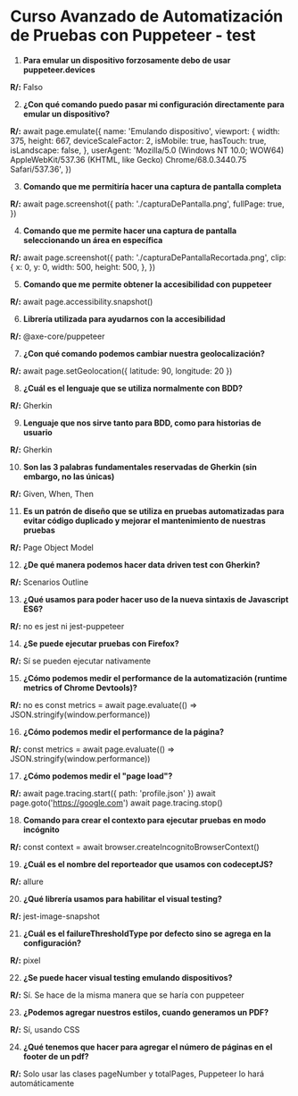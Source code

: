 # Curso Avanzado de Automatización de Pruebas con Puppeteer - test

1. **Para emular un dispositivo forzosamente debo de usar puppeteer.devices**

**R/:** Falso

2. **¿Con qué comando puedo pasar mi configuración directamente para emular un dispositivo?**

**R/:** await page.emulate({ name: 'Emulando dispositivo', viewport: { width: 375, height: 667, deviceScaleFactor: 2, isMobile: true, hasTouch: true, isLandscape: false, }, userAgent: 'Mozilla/5.0 (Windows NT 10.0; WOW64) AppleWebKit/537.36 (KHTML, like Gecko) Chrome/68.0.3440.75 Safari/537.36', })

3. **Comando que me permitiría hacer una captura de pantalla completa**

**R/:** await page.screenshot({ path: './capturaDePantalla.png', fullPage: true, })

4. **Comando que me permite hacer una captura de pantalla seleccionando un área en específica**

**R/:** await page.screenshot({ path: './capturaDePantallaRecortada.png', clip: { x: 0, y: 0, width: 500, height: 500, }, })

5. **Comando que me permite obtener la accesibilidad con puppeteer**

**R/:** await page.accessibility.snapshot()

6. **Librería utilizada para ayudarnos con la accesibilidad**

**R/:** @axe-core/puppeteer

7. **¿Con qué comando podemos cambiar nuestra geolocalización?**

**R/:** await page.setGeolocation({ latitude: 90, longitude: 20 })

8. **¿Cuál es el lenguaje que se utiliza normalmente con BDD?**

**R/:** Gherkin

9. **Lenguaje que nos sirve tanto para BDD, como para historias de usuario**

**R/:** Gherkin

10. **Son las 3 palabras fundamentales reservadas de Gherkin (sin embargo, no las únicas)**

**R/:** Given, When, Then

11. **Es un patrón de diseño que se utiliza en pruebas automatizadas para evitar código duplicado y mejorar el mantenimiento de nuestras pruebas**

**R/:** Page Object Model

12. **¿De qué manera podemos hacer data driven test con Gherkin?**

**R/:** Scenarios Outline

13. **¿Qué usamos para poder hacer uso de la nueva sintaxis de Javascript ES6?**

**R/:** no es jest ni jest-puppeteer

14. **¿Se puede ejecutar pruebas con Firefox?**

**R/:** Sí se pueden ejecutar nativamente

15. **¿Cómo podemos medir el performance de la automatización (runtime metrics of Chrome Devtools)?**

**R/:** no es const metrics = await page.evaluate(() => JSON.stringify(window.performance))

16. **¿Cómo podemos medir el performance de la página?**

**R/:** const metrics = await page.evaluate(() => JSON.stringify(window.performance))

17. **¿Cómo podemos medir el "page load"?**

**R/:** await page.tracing.start({ path: 'profile.json' }) await page.goto('https://google.com') await page.tracing.stop()

18. **Comando para crear el contexto para ejecutar pruebas en modo incógnito**

**R/:** const context = await browser.createIncognitoBrowserContext()

19. **¿Cuál es el nombre del reporteador que usamos con codeceptJS?**

**R/:** allure

20. **¿Qué librería usamos para habilitar el visual testing?**

**R/:** jest-image-snapshot

21. **¿Cuál es el failureThresholdType por defecto sino se agrega en la configuración?**

**R/:** pixel

22. **¿Se puede hacer visual testing emulando dispositivos?**

**R/:** Sí. Se hace de la misma manera que se haría con puppeteer

23. **¿Podemos agregar nuestros estilos, cuando generamos un PDF?**

**R/:** Sí, usando CSS

24. **¿Qué tenemos que hacer para agregar el número de páginas en el footer de un pdf?**

**R/:** Solo usar las clases pageNumber y totalPages, Puppeteer lo hará automáticamente